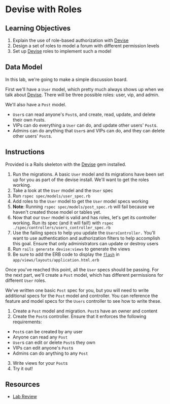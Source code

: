 # Devise with Roles

## Learning Objectives

1. Explain the use of role-based authorization with [Devise]
2. Design a set of roles to model a forum with different permission levels
3. Set up [Devise] roles to implement such a model

## Data Model

In this lab, we're going to make a simple discussion board.

First we'll have a `User` model, which pretty much always shows up when we talk
about [Devise]. There will be three possible roles: user, vip, and admin.

We'll also have a `Post` model.

* `User`s can read anyone's `Post`s, and create, read, update, and delete their own `Po`sts.
* VIPs can do everything a `User` can do, and update other users' `Post`s.
* Admins can do anything that `User`s and VIPs can do, and they can delete other users' `Post`s.

## Instructions

Provided is a Rails skeleton with the [Devise] gem installed.

1. Run the migrations. A basic `User` model and its migrations have been set up
   for you as part of the devise install. We'll want to get the roles working.
1. Take a look at the `User` model and the `User` spec
1. Run `rspec spec/models/user_spec.rb`
1. Add roles to the `User` model to get the `User` model specs working
1. **Note**: Running `rspec spec/models/post_spec.rb` will fail because we
   haven't created those model or tables yet.
1. Now that our `User` model is valid and has roles, let's get its controller
   working. Run its spec (and it will fail!) with `rspec ./spec/controllers/users_controller_spec.rb`
1. Use the failing specs to help you update the `UsersController.` You'll want
   to use authentication and authorization filters to help accomplish this
   goal. Ensure that only administrators can update or destroy users
1. Run `rails generate devise:views` to generate the views
1. Be sure to add the ERB code to display the [`flash`][flash] in
   `app/views/layouts/application.html.erb`

Once you've reached this point, all the `User` specs should be passing. For the
next part, we'll create a `Post` model, which has different permissions for
different `User` roles.

We've written one basic `Post` spec for you, but you will need to write
additional specs for the `Post` model and controller. You can reference the
feature and model specs for the `Users` controller to see how to write these.

1. Create a `Post` model and migration. `Post`s have an owner and content
2. Create the `Post`s controller. Ensure that it enforces the following requirements:
  - `Post`s can be created by any user
  - Anyone can read any `Post`
  - `User`s can edit or delete `Post`s they own
  - VIPs can edit anyone's `Post`s
  - Admins can do anything to any `Post`
3. Write views for your `Post`s
4. Try it out!

## Resources

* [Lab Review](https://www.youtube.com/watch?v=RTXyPhRBQ_4)


[Devise]: https://github.com/plataformatec/devise
[flash]: https://api.rubyonrails.org/classes/ActionDispatch/Flash.html
